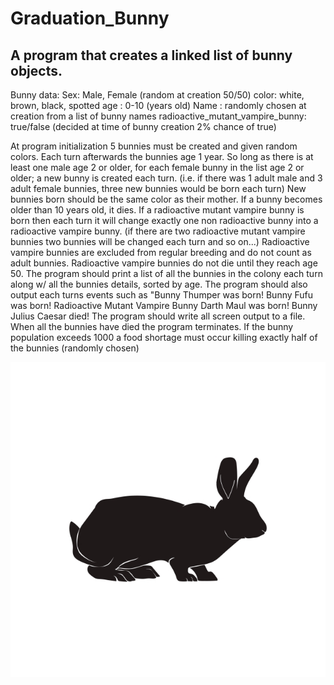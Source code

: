 # Graduation_Bunny

## A program that creates a linked list of bunny objects. 
Bunny data:
Sex: Male, Female (random at creation 50/50)
color: white, brown, black, spotted
age : 0-10 (years old)
Name : randomly chosen at creation from a list of bunny names
radioactive_mutant_vampire_bunny: true/false (decided at time of bunny creation 2% chance of true)

At program initialization 5 bunnies must be created and given random colors.
Each turn afterwards the bunnies age 1 year.
So long as there is at least one male age 2 or older, for each female bunny in the list age 2 or older;
a new bunny is created each turn. (i.e. if there was 1 adult male and 3 adult female bunnies, three new bunnies would be born each turn)
New bunnies born should be the same color as their mother.
If a bunny becomes older than 10 years old, it dies.
If a radioactive mutant vampire bunny is born then each turn it will change exactly one non radioactive bunny into a radioactive vampire bunny.
(if there are two radioactive mutant vampire bunnies two bunnies will be changed each turn and so on...)
Radioactive vampire bunnies are excluded from regular breeding and do not count as adult bunnies.
Radioactive vampire bunnies do not die until they reach age 50.
The program should print a list of all the bunnies in the colony each turn along w/ all the bunnies details, sorted by age.
The program should also output each turns events such as
"Bunny Thumper was born!
Bunny Fufu was born!
Radioactive Mutant Vampire Bunny Darth Maul was born!
Bunny Julius Caesar died!
The program should write all screen output to a file.
When all the bunnies have died the program terminates.
If the bunny population exceeds 1000 a food shortage must occur killing exactly half of the bunnies (randomly chosen)


![bunny-silhouette.jpg](https://github.com/simonkajsner/Graduation_Bunny/blob/master/bunny-silhouette.jpg)
